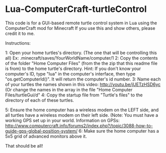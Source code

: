 # Lua-ComputerCraft-turtleControl
This code is for a GUI-based remote turtle control system in Lua using the ComputerCraft mod for Minecraft
If you use this and show others, please credit it to me.

Instructions:

1: Open your home turtles's directory. (The one that will be controlling this all)
	Ex: .minecraft/saves/YourWorldName/computer/1
2: Copy the contents of the folder "Home Computer Files" (from the the zip that this readme file is from) to the home turtle's directory.
	Hint: If you don't know your computer's ID, type "lua" in the computer's interface, then type "os.getComputerId()". It will return the computer's id number.
3: Name each of your turtles the names shown in this video: http://youtu.be/jUETzHSD6yc
	(Or change the names in the array in the file "Home Computer Files/turtleGui/d"
4: Copy the startup file from "Turtle's files" to the directory of each of these turtles.

5: Ensure the home computer has a wireless modem on the LEFT side, and all turtles have a wireless modem on their left side.
	(Note: You must have a working GPS set up in your world. Information on GPSs: http://www.computercraft.info/forums2/index.php?/topic/3088-how-to-guide-gps-global-position-system/
6: Make sure the home computer has a 5x5 grid of advanced monitors above it.

That should be all!
